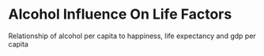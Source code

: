 # Alcohol Influence On Life Factors
Relationship of alcohol per capita to happiness, life expectancy and gdp per capita

